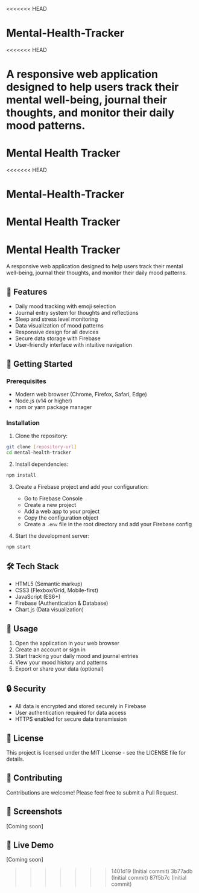 <<<<<<< HEAD
# Mental-Health-Tracker
<<<<<<< HEAD


A responsive web application designed to help users track their mental well-being, journal their thoughts, and monitor their daily mood patterns.
=======
Mental Health Tracker
=======
<<<<<<< HEAD
# Mental-Health-Tracker
Mental Health Tracker
=======
# Mental Health Tracker

A responsive web application designed to help users track their mental well-being, journal their thoughts, and monitor their daily mood patterns.

## 🌟 Features

- Daily mood tracking with emoji selection
- Journal entry system for thoughts and reflections
- Sleep and stress level monitoring
- Data visualization of mood patterns
- Responsive design for all devices
- Secure data storage with Firebase
- User-friendly interface with intuitive navigation

## 🚀 Getting Started

### Prerequisites

- Modern web browser (Chrome, Firefox, Safari, Edge)
- Node.js (v14 or higher)
- npm or yarn package manager

### Installation

1. Clone the repository:
```bash
git clone [repository-url]
cd mental-health-tracker
```

2. Install dependencies:
```bash
npm install
```

3. Create a Firebase project and add your configuration:
   - Go to Firebase Console
   - Create a new project
   - Add a web app to your project
   - Copy the configuration object
   - Create a `.env` file in the root directory and add your Firebase config

4. Start the development server:
```bash
npm start
```

## 🛠️ Tech Stack

- HTML5 (Semantic markup)
- CSS3 (Flexbox/Grid, Mobile-first)
- JavaScript (ES6+)
- Firebase (Authentication & Database)
- Chart.js (Data visualization)

## 📱 Usage

1. Open the application in your web browser
2. Create an account or sign in
3. Start tracking your daily mood and journal entries
4. View your mood history and patterns
5. Export or share your data (optional)

## 🔒 Security

- All data is encrypted and stored securely in Firebase
- User authentication required for data access
- HTTPS enabled for secure data transmission

## 📝 License

This project is licensed under the MIT License - see the LICENSE file for details.

## 🤝 Contributing

Contributions are welcome! Please feel free to submit a Pull Request.

## 📸 Screenshots

[Coming soon]

## 🔗 Live Demo

[Coming soon] 
>>>>>>> 1401d19 (Initial commit)
>>>>>>> 3b77adb (Initial commit)
>>>>>>> 87f5b7c (Initial commit)
